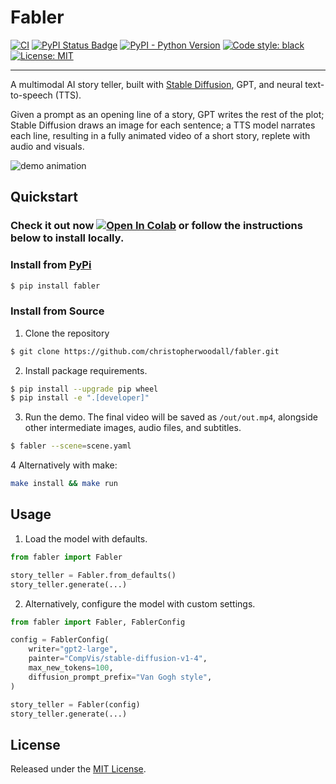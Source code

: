 # Fabler

[![CI][ci-badge]][ci-url]
[![PyPI Status Badge][pypi-badge]][pypi-url]
[![PyPI - Python Version][python-badge]][python-url]
[![Code style: black][style-badge]][style-url]
[![License: MIT][license-badge]][license-url]

---

A multimodal AI story teller, built with [Stable Diffusion](https://huggingface.co/spaces/stabilityai/stable-diffusion), GPT, and neural text-to-speech (TTS).

Given a prompt as an opening line of a story, GPT writes the rest of the plot; Stable Diffusion draws an image for each sentence; a TTS model narrates each line, resulting in a fully animated video of a short story, replete with audio and visuals.

![demo animation](https://user-images.githubusercontent.com/25360440/210071764-51ed5872-ba56-4ed0-919b-d9ce65110185.gif)


## Quickstart

### Check it out now [![Open In Colab](https://colab.research.google.com/assets/colab-badge.svg)](https://colab.research.google.com/github/christopherwoodall/fabler/blob/main/utils/demo.ipynb) or follow the instructions below to install locally.


### Install from [PyPi](https://pypi.org/project/fabler/)
```bash
$ pip install fabler
```


### Install from Source
1. Clone the repository

```bash
$ git clone https://github.com/christopherwoodall/fabler.git
```

2. Install package requirements.

```bash
$ pip install --upgrade pip wheel
$ pip install -e ".[developer]"
```

3. Run the demo. The final video will be saved as `/out/out.mp4`, alongside other intermediate images, audio files, and subtitles.

```bash
$ fabler --scene=scene.yaml
```

4 Alternatively with make:

```bash
make install && make run
```

## Usage

1. Load the model with defaults.

```python
from fabler import Fabler

story_teller = Fabler.from_defaults()
story_teller.generate(...)
```

2. Alternatively, configure the model with custom settings.

```python
from fabler import Fabler, FablerConfig

config = FablerConfig(
    writer="gpt2-large",
    painter="CompVis/stable-diffusion-v1-4",
    max_new_tokens=100,
    diffusion_prompt_prefix="Van Gogh style",
)

story_teller = Fabler(config)
story_teller.generate(...)
```

## License

Released under the [MIT License](LICENSE).


<!-- MARKDOWN LINKS & IMAGES -->
<!-- https://www.markdownguide.org/basic-syntax/#reference-style-links -->
[ci-badge]: https://github.com/christopherwoodall/fabler/actions/workflows/lint.yml/badge.svg?branch=main
[ci-url]: https://github.com/christopherwoodall/fabler/actions/workflows/lint.yml
[pypi-badge]: https://badge.fury.io/py/fabler.svg
[pypi-url]: https://pypi.org/project/fabler
[python-badge]: https://img.shields.io/pypi/pyversions/fabler
[python-url]: https://pypi.org/project/fabler
[license-badge]: https://img.shields.io/badge/License-MIT-yellow.svg
[license-url]: https://opensource.org/licenses/MIT
[style-badge]: https://img.shields.io/badge/code%20style-black-000000.svg
[style-url]: https://github.com/ambv/black
